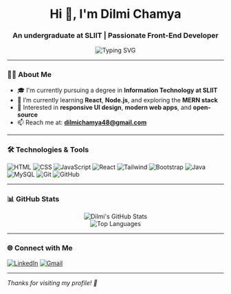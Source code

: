 <h1 align="center">Hi 👋, I'm Dilmi Chamya</h1>
<h3 align="center">An undergraduate at SLIIT | Passionate Front-End Developer</h3>

<p align="center">
  <img src="https://readme-typing-svg.herokuapp.com?font=Fira+Code&size=22&pause=1000&center=true&vCenter=true&width=435&lines=SLIIT+IT+Student;Front-End+Developer;Love+React+%7C+HTML+%7C+CSS;Learning+MERN+Stack" alt="Typing SVG" />
</p>

---

### 👩‍💻 About Me
- 🎓 I'm currently pursuing a degree in **Information Technology at SLIIT**
- 🌱 I’m currently learning **React**, **Node.js**, and exploring the **MERN stack**
- 🎯 Interested in **responsive UI design**, **modern web apps**, and **open-source**
- 📫 Reach me at: **dilmichamya48@gmail.com**

---

### 🛠️ Technologies & Tools

![HTML](https://img.shields.io/badge/-HTML5-E34F26?style=flat&logo=html5&logoColor=white)
![CSS](https://img.shields.io/badge/-CSS3-1572B6?style=flat&logo=css3)
![JavaScript](https://img.shields.io/badge/-JavaScript-F7DF1E?style=flat&logo=javascript&logoColor=black)
![React](https://img.shields.io/badge/-React-61DAFB?style=flat&logo=react&logoColor=black)
![Tailwind](https://img.shields.io/badge/-Tailwind%20CSS-38B2AC?style=flat&logo=tailwind-css&logoColor=white)
![Bootstrap](https://img.shields.io/badge/-Bootstrap-563D7C?style=flat&logo=bootstrap)
![Java](https://img.shields.io/badge/-Java-007396?style=flat&logo=java)
![MySQL](https://img.shields.io/badge/-MySQL-4479A1?style=flat&logo=mysql)
![Git](https://img.shields.io/badge/-Git-F05032?style=flat&logo=git&logoColor=white)
![GitHub](https://img.shields.io/badge/-GitHub-181717?style=flat&logo=github)

---

### 📊 GitHub Stats

<p align="center">
  <img src="https://github-readme-stats.vercel.app/api?username=chami48&show_icons=true&theme=radical" alt="Dilmi's GitHub Stats" />
  <br/>
  <img src="https://github-readme-stats.vercel.app/api/top-langs/?username=chami48&layout=compact&theme=radical" alt="Top Languages" />
</p>

---

### 🌐 Connect with Me

[![LinkedIn](https://img.shields.io/badge/-LinkedIn-blue?style=flat&logo=linkedin)](https://www.linkedin.com/in/dilmi-chamya-4892b02b7)
[![Gmail](https://img.shields.io/badge/-Gmail-D14836?style=flat&logo=gmail&logoColor=white)](mailto:dilmichamya48@gmail.com)

---

_Thanks for visiting my profile! 💖_
